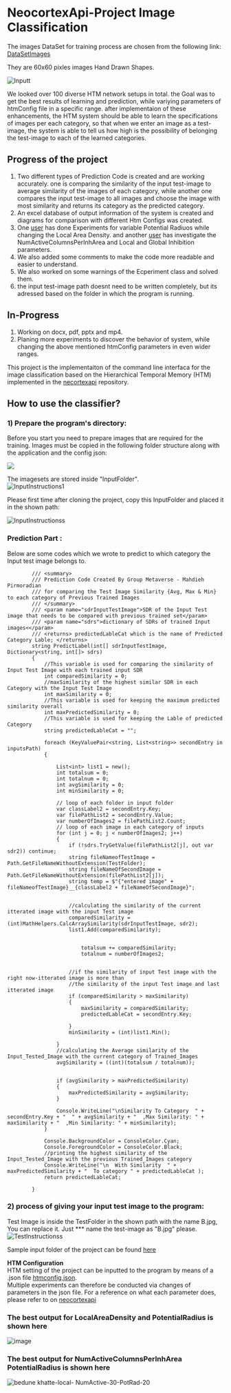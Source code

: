 
# NeocortexApi-Project **Image Classification**


The images DataSet for training process are chosen from the following link: [DataSetImages](https://www.kaggle.com/abdurrahumaannazeer/handdrawnshapes)


They are 60x60 pixles images Hand Drawn Shapes. 

![Inputt](https://user-images.githubusercontent.com/74245613/159240591-340602e8-776f-4556-8cff-5478d8248910.JPG)


We looked over 100 diverse HTM network setups in total. the Goal was to get the best results of learning and prediction, while variying parameters of htmConfig file in a specific range. after implementaion of these enhancements, the HTM system should be able to learn the specifications of images per each category, so that when we enter an image as a test-image, the system is able to tell us how high is the possibility of belonging the test-image to each of the learned categories.


## Progress of the project
1) Two different types of Prediction Code is created and are working accurately. one is comparing the similarity of the input test-image to average similarity of the images of each category, while another one compares the input test-image to all images and choose the image with most similarity and returns its category as the predicted category.  
2) An excel database of output information of the system is created and diagrams for comparison with different Htm Configs was created.
3) One [user](https://github.com/MahdiehPirmoradian/neocortexapi-classification/tree/main/MySEProject/Experiments/Variable%20Local%20Area%20Density%20%26%20Potential%20Radious) has done Experiments for variable Potential Radiuos while changing the Local Area Density. and another [user](https://github.com/MahdiehPirmoradian/neocortexapi-classification/commits/Omid) has investigate the NumActiveColumnsPerInhArea and Local and Global Inhibition parameters.
4) We also added some comments to make the code more readable and easier to understand.
5) We also worked on some warnings of the Ecperiment class and solved them.
6) the input test-image path doesnt need to be written completely, but its adressed based on the folder in which the program is running.


## In-Progress
1) Working on docx, pdf, pptx and mp4.
2) Planing more experiments to discover the behavior of system, while changing the above mentioned htmConfig parameters in even wider ranges.



This project is the implementaiton of the command line interfaca for the image classification based on the Hierarchical Temporal Memory (HTM) implemented in the [necortexapi](https://github.com/ddobric/neocortexapi) repository.


## How to use the classifier?

### 1) Prepare the program's directory:
 
 Before you start you need to prepare images that are required for the training. Images must be copied in the following folder structure along with the application and the config json:  

 ![](Images/WorkingDirectory.png)
 
The imagesets are stored inside "InputFolder".  
![InputInstructions1](https://user-images.githubusercontent.com/74245613/159239100-91f724a9-9e32-4403-b984-ee1dda58215a.JPG)




Please first time after cloning the project, copy this InputFolder and placed it in the shown path:

![InputInstructionss](https://user-images.githubusercontent.com/74245613/159239592-a614ea21-4746-4688-b157-a249fb0a4de9.JPG)







###  Prediction Part :

Below are some codes which we wrote to predict to which category the Input test image belongs to.




            /// <summary>
            /// Prediction Code Created By Group Metaverse - Mahdieh Pirmoradian
            /// for comparing the Test Image Similarity {Avg, Max & Min} to each category of Previous Trained Images
            /// </summary>
            /// <param name="sdrInputTestImage">SDR of the Input Test image that needs to be compared with previous trained set</param>
            /// <param name="sdrs">dictionary of SDRs of trained Input images<</param>
            /// <returns> predictedLableCat which is the name of Predicted Category Lable; </returns>
            string PredictLabel(int[] sdrInputTestImage, Dictionary<string, int[]> sdrs)
            {
                //This variable is used for comparing the similarity of Input Test Image with each trained input SDR
                int comparedSimilarity = 0;
                //maxSimilarity of the highest similar SDR in each Category with the Input Test Image
                int maxSimilarity = 0;
                //This variable is used for keeping the maximum predicted similarity overall
                int maxPredictedSimilarity = 0;
                //This variable is used for keeping the Lable of predicted Category
                string predictedLableCat = "";

                foreach (KeyValuePair<string, List<string>> secondEntry in inputsPath)
                {
                
                    List<int> list1 = new();
                    int totalsum = 0;
                    int totalnum = 0;
                    int avgSimilarity = 0;
                    int minSimilarity = 0;

                    // loop of each folder in input folder
                    var classLabel2 = secondEntry.Key;
                    var filePathList2 = secondEntry.Value;
                    var numberOfImages2 = filePathList2.Count;
                    // loop of each image in each category of inputs
                    for (int j = 0; j < numberOfImages2; j++) 
                    {
                        if (!sdrs.TryGetValue(filePathList2[j], out var sdr2)) continue;
                        string fileNameofTestImage = Path.GetFileNameWithoutExtension(TestFolder);
                        string fileNameOfSecondImage = Path.GetFileNameWithoutExtension(filePathList2[j]);
                        string temp = $"{"entered image" + fileNameofTestImage}__{classLabel2 + fileNameOfSecondImage}";


                        //calculating the similarity of the current itterated image with the input Test image
                        comparedSimilarity = (int)MathHelpers.CalcArraySimilarity(sdrInputTestImage, sdr2);
                        list1.Add(comparedSimilarity);
                        
                        
                            totalsum += comparedSimilarity;
                            totalnum = numberOfImages2;
                        
                        
                        //if the similarity of input Test image with the right now-itterated image is more than
                        //the similarity of the input Test image and last itterated image
                        if (comparedSimilarity > maxSimilarity)
                        {
                            maxSimilarity = comparedSimilarity;
                            predictedLableCat = secondEntry.Key;

                        }
                        minSimilarity = (int)list1.Min();

                    }
                    //calculating the Average similarity of the Input_Tested_Image with the current category of Trained_Images
                    avgSimilarity = ((int)(totalsum / totalnum));
                    

                    if (avgSimilarity > maxPredictedSimilarity)
                    {
                        maxPredictedSimilarity = avgSimilarity;
                    }
                    
                    Console.WriteLine("\nSimilarity To Category  " + secondEntry.Key + "  " + avgSimilarity + "  ,Max Similarity: " + maxSimilarity + "  ,Min Similarity: " + minSimilarity);
                }

                Console.BackgroundColor = ConsoleColor.Cyan;
                Console.ForegroundColor = ConsoleColor.Black;
                //printing the highest similarity of the Input_Tested_Image with the previous Trained_Images category
                Console.WriteLine("\n  With Similarity  " + maxPredictedSimilarity + "  To category " + predictedLableCat );
                return predictedLableCat;

            }
            


### 2) process of giving your input test image to the program:


Test Image is inside the TestFolder in the shown path with the name B.jpg, You can replace it. Just *** name the test-image as "B.jpg" please.
![TestInstructionss](https://user-images.githubusercontent.com/74245613/159239791-3b76c677-4404-4b96-b679-7334050ec04a.JPG)





 

 Sample input folder of the project can be found [here](https://github.com/MahdiehPirmoradian/neocortexapi-classification/tree/main/ImageClassification/ImageClassification/InputFolder)  
  
 
 **HTM Configuration**  
 HTM setting of the project can be inputted to the program by means of a .json file [htmconfig.json](https://github.com/MahdiehPirmoradian/neocortexapi-classification/blob/main/ImageClassification/ImageClassification/htmconfig.json).  
 Multiple experiments can therefore be conducted via changes of parameters in the json file. 
 For a reference on what each parameter does, please refer to []() on [neocortexapi](https://github.com/ddobric/neocortexapi) 
 
### The best output for LocalAreaDensity and PotentialRadius is shown here
 
 ![image](https://github.com/MahdiehPirmoradian/neocortexapi-classification/blob/main/MySEProject/Experiments/Variable%20Local%20Area%20Density%20%26%20Potential%20Radious/Best%20Experiment%20Variable%20Local%20AreaDensity%26PotentialRadious.JPG)







### The best output for NumActiveColumnsPerInhArea PotentialRadius is shown here

![bedune khatte-local- NumActive-30-PotRad-20](https://user-images.githubusercontent.com/77645707/159194666-1ebc1f2b-0003-431b-a301-61494cec47b8.jpg)
